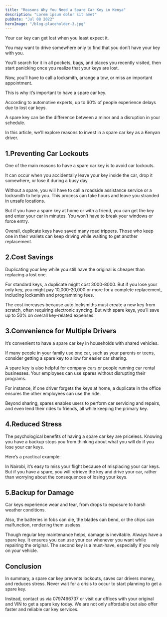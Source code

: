 ```yaml
---
title: "Reasons Why You Need a Spare Car Key in Kenya"
description: "Lorem ipsum dolor sit amet"
pubDate: "Jul 08 2022"
heroImage: "/blog-placeholder-3.jpg"
---
```


Your car key can get lost when you least expect it. 

You may want to drive somewhere only to find that you don’t have your key with you. 

You’ll search for it in all pockets, bags, and places you recently visited, then start panicking once you realize that your keys are lost. 

Now, you’ll have to call a locksmith, arrange a tow, or miss an important appointment. 

This is why it’s important to have a spare car key.

According to automotive experts, up to 60% of people experience delays due to lost car keys. 

A spare key can be the difference between a minor and a disruption in your schedule. 

In this article, we'll explore reasons to invest in a spare car key as a Kenyan driver. 

## 1.Preventing Car Lockouts

One of the main reasons to have a spare car key is to avoid car lockouts. 

It can occur when you accidentally leave your key inside the car, drop it somewhere, or lose it during a busy day. 

Without a spare, you will have to call a roadside assistance service or a locksmith to help you. This process can take hours and leave you stranded in unsafe locations.

But if you have a spare key at home or with a friend, you can get the key and enter your car in minutes. You won’t have to break your windows or force entry. 

Overall, duplicate keys have saved many road trippers. Those who keep one in their wallets can keep driving while waiting to get another replacement. 

## 2.Cost Savings

Duplicating your key while you still have the original is cheaper than replacing a lost one. 

For standard keys, a duplicate might cost 3000-8000. But if you lose your only key, you might pay 10,000-20,000 or more for a complete replacement, including locksmith and programming fees.

The cost increases because auto locksmiths must create a new key from scratch, often requiring electronic syncing. But with spare keys, you’ll save up to 50% on overall key-related expenses.

## 3.Convenience for Multiple Drivers

It’s convenient to have a spare car key in households with shared vehicles.

If many people in your family use one car, such as your parents or teens, consider getting a spare key to allow for easier car sharing. 

A spare key is also helpful for company cars or people running car rental businesses. Your employees can use spares without disrupting their programs. 

For instance, if one driver forgets the keys at home, a duplicate in the office ensures the other employees can use the ride. 

Beyond sharing, spares enables users to perform car servicing and repairs, and even lend their rides to friends, all while keeping the primary key. 

## 4.Reduced Stress

The psychological benefits of having a spare car key are priceless. Knowing you have a backup stops you from thinking about what you will do if you lose your car keys. 

Here’s a practical example: 

In Nairobi, it’s easy to miss your flight because of misplacing your car keys. But if you have a spare, you will retrieve the key and drive your car, rather than worrying about the consequences of losing your keys. 

## 5.Backup for Damage

Car keys experience wear and tear, from drops to exposure to harsh weather conditions. 

Also, the batteries in fobs can die, the blades can bend, or the chips can malfunction, rendering them useless. 

Though regular key maintenance helps, damage is inevitable. Always have a spare key. It ensures you can use your car whenever you want while repairing the original. The second key is a must-have, especially if you rely on your vehicle. 

## Conclusion

In summary, a spare car key prevents lockouts, saves car drivers money, and reduces stress. Never wait for a crisis to occur to start planning to get a spare key. 

Instead, contact us via 0797466737 or visit our offices with your original and VIN to get a spare key today. We are not only affordable but also offer faster and reliable car key services. 


